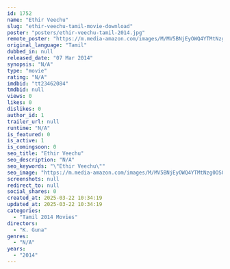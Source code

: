 ```yaml
---
id: 1752
name: "Ethir Veechu"
slug: "ethir-veechu-tamil-movie-download"
poster: "posters/ethir-veechu-tamil-2014.jpg"
remote_poster: "https://m.media-amazon.com/images/M/MV5BNjEyOWQ4YTMtNzg0OS00OWM3LTkwMGUtOGRiZGZkYzY5MWE5XkEyXkFqcGdeQXVyMTU3NDgzNzM4._V1_SX300.jpg"
original_language: "Tamil"
dubbed_in: null
released_date: "07 Mar 2014"
synopsis: "N/A"
type: "movie"
rating: "N/A"
imdbid: "tt23462084"
tmdbid: null
views: 0
likes: 0
dislikes: 0
author_id: 1
trailer_url: null
runtime: "N/A"
is_featured: 0
is_active: 1
is_comingsoon: 0
seo_title: "Ethir Veechu"
seo_description: "N/A"
seo_keywords: "\"Ethir Veechu\""
seo_image: "https://m.media-amazon.com/images/M/MV5BNjEyOWQ4YTMtNzg0OS00OWM3LTkwMGUtOGRiZGZkYzY5MWE5XkEyXkFqcGdeQXVyMTU3NDgzNzM4._V1_SX300.jpg"
screenshots: null
redirect_to: null
social_shares: 0
created_at: 2025-03-22 10:34:19
updated_at: 2025-03-22 10:34:19
categories:
  - "Tamil 2014 Movies"
directors:
  - "K. Guna"
genres:
  - "N/A"
years:
  - "2014"
---
```

